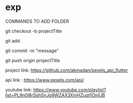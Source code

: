 # exp

COMMANDS TO ADD FOLDER

git checkout -b projectTitle

git add .

git commit -m "message"

git push origin projectTitle

project link: https://github.com/akmadan/pexels_api_flutter

api link : https://www.pexels.com/api/

youtube link: https://www.youtube.com/playlist?list=PL9n0l8rSshSnJg9WZAX3XmHZuqt1OnjUB
